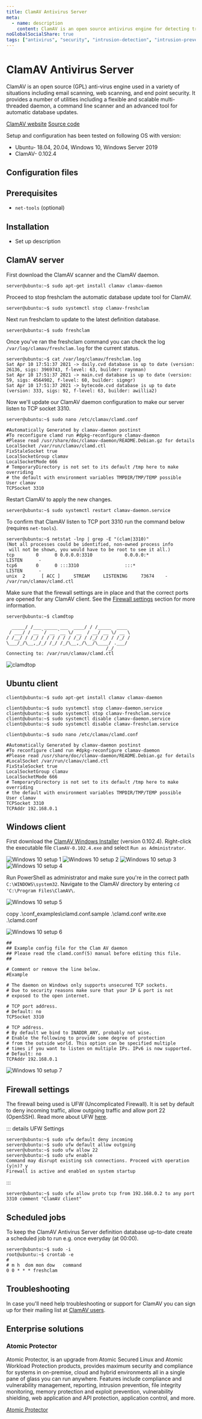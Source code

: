 ```yaml
---
title: ClamAV Antivirus Server
meta:
  - name: description
    content: ClamAV is an open source antivirus engine for detecting trojans, viruses, malware & other malicious threats.
noGlobalSocialShare: true
tags: ["antivirus", "security", "intrusion-detection", "intrusion-prevention"]
---
```


# ClamAV Antivirus Server

<TagLinks />

ClamAV is an open source (GPL) anti-virus engine used in a variety of situations including email scanning, web scanning, and end point security. It provides a number of utilities including a flexible and scalable multi-threaded daemon, a command line scanner and an advanced tool for automatic database updates.

[ClamAV website](https://www.clamav.net/) [Source code](https://www.clamav.net/downloads)

Setup and configuration has been tested on following OS with version:

* Ubuntu- 18.04, 20.04, Windows 10, Windows Server 2019
* ClamAV- 0.102.4

## Configuration files

## Prerequisites

* `net-tools` (optional)

## Installation <Badge text="Rev 1" type="default"/>

* Set up description

## ClamAV server

First download the ClamAV scanner and the ClamAV daemon.

```
server@ubuntu:~$ sudo apt-get install clamav clamav-daemon
```

Proceed to stop freshclam the automatic database update tool for ClamAV.

```
server@ubuntu:~$ sudo systemctl stop clamav-freshclam
```

Next run freshclam to update to the latest definition database.

```
server@ubuntu:~$ sudo freshclam
```

Once you've ran the freshclam command you can check the log `/var/log/clamav/freshclam.log` for the current status.

```
server@ubuntu:~$ cat /var/log/clamav/freshclam.log
Sat Apr 10 17:51:37 2021 -> daily.cvd database is up to date (version: 26136, sigs: 3969743, f-level: 63, builder: raynman)
Sat Apr 10 17:51:37 2021 -> main.cvd database is up to date (version: 59, sigs: 4564902, f-level: 60, builder: sigmgr)
Sat Apr 10 17:51:37 2021 -> bytecode.cvd database is up to date (version: 333, sigs: 92, f-level: 63, builder: awillia2)
```

Now we'll update our ClamAV daemon configuration to make our server listen to TCP socket 3310.

```
server@ubuntu:~$ sudo nano /etc/clamav/clamd.conf
```

```bash{11}
#Automatically Generated by clamav-daemon postinst
#To reconfigure clamd run #dpkg-reconfigure clamav-daemon
#Please read /usr/share/doc/clamav-daemon/README.Debian.gz for details
LocalSocket /var/run/clamav/clamd.ctl
FixStaleSocket true
LocalSocketGroup clamav
LocalSocketMode 666
# TemporaryDirectory is not set to its default /tmp here to make overriding
# the default with environment variables TMPDIR/TMP/TEMP possible
User clamav
TCPSocket 3310
```

Restart ClamAV to apply the new changes.

```
server@ubuntu:~$ sudo systemctl restart clamav-daemon.service
```

To confirm that ClamAV listen to TCP port 3310 run the command below (requires `net-tools`).

```{4}
server@ubuntu:~$ netstat -lnp | grep -E "(clam|3310)"
(Not all processes could be identified, non-owned process info
 will not be shown, you would have to be root to see it all.)
tcp        0      0 0.0.0.0:3310            0.0.0.0:*               LISTEN      -
tcp6       0      0 :::3310                 :::*                    LISTEN      -
unix  2      [ ACC ]     STREAM     LISTENING     73674    -                    /var/run/clamav/clamd.ctl
```

Make sure that the firewall settings are in place and that the correct ports are opened for any ClamAV client. See the [Firewall settings](#firewall-settings) section for more information.

```
server@ubuntu:~$ clamdtop

  _____/ /___ _____ ___  ____/ / /_____  ____
 / ___/ / __ `/ __ `__ \/ __  / __/ __ \/ __ \
/ /__/ / /_/ / / / / / / /_/ / /_/ /_/ / /_/ /
\___/_/\__,_/_/ /_/ /_/\__,_/\__/\____/ .___/
                                     /_/
Connecting to: /var/run/clamav/clamd.ctl
```

<img class="zoom-custom-imgs" :src="('/img/clamav/clamdtop.png')" alt="clamdtop">

## Ubuntu client

```
client@ubuntu:~$ sudo apt-get install clamav clamav-daemon
```

```
client@ubuntu:~$ sudo systemctl stop clamav-daemon.service
client@ubuntu:~$ sudo systemctl stop clamav-freshclam.service
client@ubuntu:~$ sudo systemctl disable clamav-daemon.service
client@ubuntu:~$ sudo systemctl disable clamav-freshclam.service
```

```
client@ubuntu:~$ sudo nano /etc/clamav/clamd.conf
```

```bash{4,11,12}
#Automatically Generated by clamav-daemon postinst
#To reconfigure clamd run #dpkg-reconfigure clamav-daemon
#Please read /usr/share/doc/clamav-daemon/README.Debian.gz for details
#LocalSocket /var/run/clamav/clamd.ctl
FixStaleSocket true
LocalSocketGroup clamav
LocalSocketMode 666
# TemporaryDirectory is not set to its default /tmp here to make overriding
# the default with environment variables TMPDIR/TMP/TEMP possible
User clamav
TCPSocket 3310
TCPAddr 192.168.0.1
```

## Windows client

First download the [ClamAV Windows Installer](http://www.clamav.net/downloads/production/ClamAV-0.102.4.exe) (version 0.102.4). Right-click the executable file `ClamAV-0.102.4.exe` and select `Run as Administrator`.

<img class="zoom-custom-imgs" :src="('/img/clamav/win10client1.png')" alt="Windows 10 setup 1">

<img class="zoom-custom-imgs" :src="('/img/clamav/win10client2.png')" alt="Windows 10 setup 2">

<img class="zoom-custom-imgs" :src="('/img/clamav/win10client3.png')" alt="Windows 10 setup 3">

<img class="zoom-custom-imgs" :src="('/img/clamav/win10client4.png')" alt="Windows 10 setup 4">

Run PowerShell as administrator and make sure you're in the correct path `C:\WINDOWS\system32`. Navigate to the ClamAV directory by entering `cd 'C:\Program Files\ClamAV\`.

<img class="zoom-custom-imgs" :src="('/img/clamav/win10client5.png')" alt="Windows 10 setup 5">

copy .\conf_examples\clamd.conf.sample .\clamd.conf
write.exe .\clamd.conf

<img class="zoom-custom-imgs" :src="('/img/clamav/win10client6.png')" alt="Windows 10 setup 6">

```bash{7,15,23}
##
## Example config file for the Clam AV daemon
## Please read the clamd.conf(5) manual before editing this file.
##

# Comment or remove the line below.
#Example

# The daemon on Windows only supports unsecured TCP sockets.
# Due to security reasons make sure that your IP & port is not
# exposed to the open internet.

# TCP port address.
# Default: no
TCPSocket 3310

# TCP address.
# By default we bind to INADDR_ANY, probably not wise.
# Enable the following to provide some degree of protection
# from the outside world. This option can be specified multiple
# times if you want to listen on multiple IPs. IPv6 is now supported.
# Default: no
TCPAddr 192.168.0.1
```

<img class="zoom-custom-imgs" :src="('/img/clamav/win10client7.png')" alt="Windows 10 setup 7">

## Firewall settings

The firewall being used is UFW (Uncomplicated Firewall). It is set by default to deny incoming traffic, allow outgoing traffic and allow port 22 (OpenSSH). Read more about UFW [here](https://help.ubuntu.com/community/UFW).

::: details UFW Settings
```console
server@ubuntu:~$ sudo ufw default deny incoming
server@ubuntu:~$ sudo ufw default allow outgoing
server@ubuntu:~$ sudo ufw allow 22
server@ubuntu:~$ sudo ufw enable
Command may disrupt existing ssh connections. Proceed with operation (y|n)? y
Firewall is active and enabled on system startup
```
:::

```console
server@ubuntu:~$ sudo ufw allow proto tcp from 192.168.0.2 to any port 3310 comment "ClamAV client"
```

## Scheduled jobs

To keep the ClamAV Antivirus Server definition database up-to-date create a scheduled job to run e.g. once everyday (at 00:00).

```
server@ubuntu:~$ sudo -i
root@ubuntu:~$ crontab -e
#
# m h  dom mon dow   command
0 0 * * * freshclam
```

## Troubleshooting

In case you'll need help troubleshooting or support for ClamAV you can sign up for their mailing list at [ClamAV users](https://lists.clamav.net/mailman/listinfo/clamav-users).

## Enterprise solutions <Badge text="non-sponsored" type="default"/>

### Atomic Protector <Badge text="non-affiliate" type="default"/>

Atomic Protector, is an upgrade from Atomic Secured Linux and Atomic Workload Protection products, provides maximum security and compliance for systems in on-premise, cloud and hybrid environments all in a single pane of glass you can run anywhere. Features include compliance and vulnerability management, reporting, intrusion prevention, file integrity monitoring, memory protection and exploit prevention, vulnerability shielding, web application and API protection, application control, and more.

[Atomic Protector](https://atomicorp.com/atomic-protector/)

<social-share />
